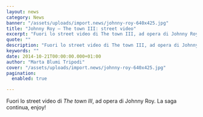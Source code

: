 ```yaml
---
layout: news
category: News
banner: "/assets/uploads/import.news/johnny-roy-640x425.jpg"
title: "Johnny Roy – The town III: street video"
excerpt: "Fuori lo street video di The town III, ad opera di Johnny Roy. La saga continua, enjoy!  "
quote: ""
description: "Fuori lo street video di The town III, ad opera di Johnny Roy. La saga continua, enjoy!  "
keywords: ""
date: 2014-10-21T00:00:00.000+01:00
author: "Marta Blumi Tripodi"
cover: "/assets/uploads/import.news/johnny-roy-640x425.jpg"
pagination:
  enabled: true

---
```


[](https://hotmc.com/wp-content/uploads/2014/10/johnny-roy.jpg)

Fuori lo street video di _The town III_, ad opera di Johnny Roy. La saga continua, enjoy!